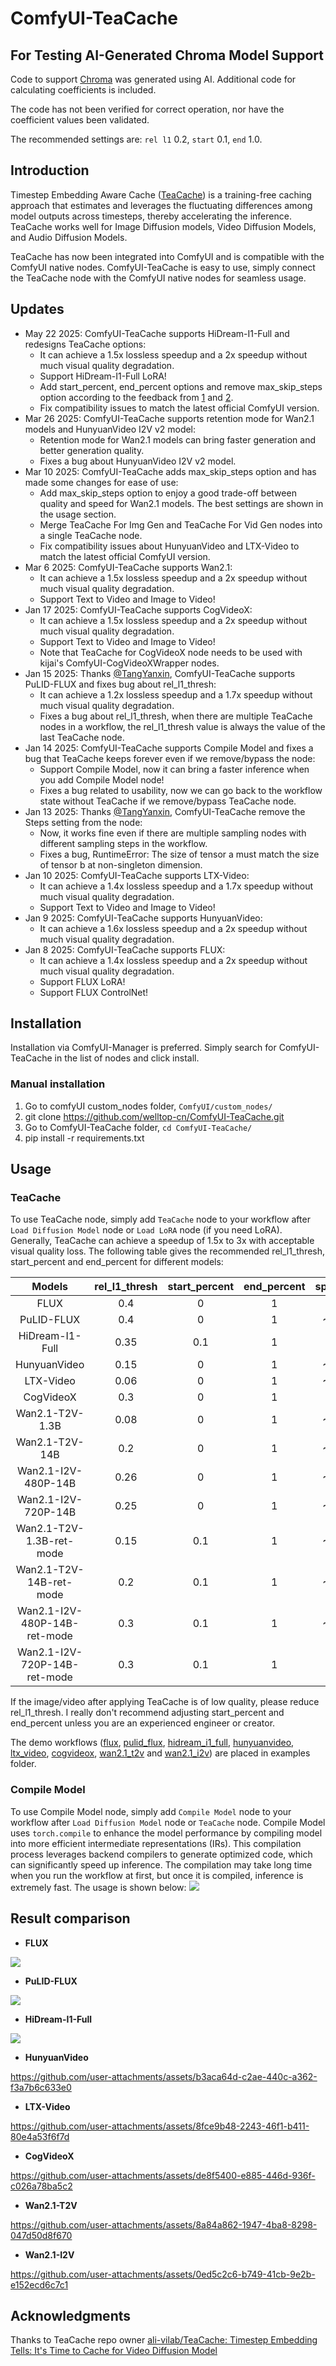 # ComfyUI-TeaCache

## For Testing AI-Generated Chroma Model Support
Code to support [Chroma](https://huggingface.co/lodestones/Chroma) was generated using AI. Additional code for calculating coefficients is included.

The code has not been verified for correct operation, nor have the coefficient values been validated.

The recommended settings are: `rel l1` 0.2, `start` 0.1, `end` 1.0.

## Introduction
Timestep Embedding Aware Cache ([TeaCache](https://github.com/ali-vilab/TeaCache)) is a training-free caching approach that estimates and leverages the fluctuating differences among model outputs across timesteps, thereby accelerating the inference. TeaCache works well for Image Diffusion models, Video Diffusion Models, and Audio Diffusion Models.

TeaCache has now been integrated into ComfyUI and is compatible with the ComfyUI native nodes. ComfyUI-TeaCache is easy to use, simply connect the TeaCache node with the ComfyUI native nodes for seamless usage.

## Updates
- May 22 2025: ComfyUI-TeaCache supports HiDream-I1-Full and redesigns TeaCache options:
    - It can achieve a 1.5x lossless speedup and a 2x speedup without much visual quality degradation.
    - Support HiDream-I1-Full LoRA!
    - Add start_percent, end_percent options and remove max_skip_steps option according to the feedback from [1](https://github.com/welltop-cn/ComfyUI-TeaCache/issues/112) and [2](https://github.com/welltop-cn/ComfyUI-TeaCache/issues/84).
    - Fix compatibility issues to match the latest official ComfyUI version.
- Mar 26 2025: ComfyUI-TeaCache supports retention mode for Wan2.1 models and HunyuanVideo I2V v2 model:
    - Retention mode for Wan2.1 models can bring faster generation and better generation quality.
    - Fixes a bug about HunyuanVideo I2V v2 model.
- Mar 10 2025: ComfyUI-TeaCache adds max_skip_steps option and has made some changes for ease of use:
    - Add max_skip_steps option to enjoy a good trade-off between quality and speed for Wan2.1 models. The best settings are shown in the usage section.
    - Merge TeaCache For Img Gen and TeaCache For Vid Gen nodes into a single TeaCache node.
    - Fix compatibility issues about HunyuanVideo and LTX-Video to match the latest official ComfyUI version.
- Mar 6 2025: ComfyUI-TeaCache supports Wan2.1:
    - It can achieve a 1.5x lossless speedup and a 2x speedup without much visual quality degradation.
    - Support Text to Video and Image to Video!
- Jan 17 2025: ComfyUI-TeaCache supports CogVideoX:
    - It can achieve a 1.5x lossless speedup and a 2x speedup without much visual quality degradation.
    - Support Text to Video and Image to Video!
    - Note that TeaCache for CogVideoX node needs to be used with kijai's ComfyUI-CogVideoXWrapper nodes.
- Jan 15 2025: Thanks [@TangYanxin](https://github.com/TangYanxin), ComfyUI-TeaCache supports PuLID-FLUX and fixes bug about rel_l1_thresh:
    - It can achieve a 1.2x lossless speedup and a 1.7x speedup without much visual quality degradation.
    - Fixes a bug about rel_l1_thresh, when there are multiple TeaCache nodes in a workflow, the rel_l1_thresh value is always the value of the last TeaCache node.
- Jan 14 2025: ComfyUI-TeaCache supports Compile Model and fixes a bug that TeaCache keeps forever even if we remove/bypass the node:
    - Support Compile Model, now it can bring a faster inference when you add Compile Model node!
    - Fixes a bug related to usability, now we can go back to the workflow state without TeaCache if we remove/bypass TeaCache node.
- Jan 13 2025: Thanks [@TangYanxin](https://github.com/TangYanxin), ComfyUI-TeaCache remove the Steps setting from the node:
    - Now, it works fine even if there are multiple sampling nodes with different sampling steps in the workflow.
    - Fixes a bug, RuntimeError: The size of tensor a must match the size of tensor b at non-singleton dimension.
- Jan 10 2025: ComfyUI-TeaCache supports LTX-Video:
    - It can achieve a 1.4x lossless speedup and a 1.7x speedup without much visual quality degradation.
    - Support Text to Video and Image to Video!
- Jan 9 2025: ComfyUI-TeaCache supports HunyuanVideo:
    - It can achieve a 1.6x lossless speedup and a 2x speedup without much visual quality degradation.
- Jan 8 2025: ComfyUI-TeaCache supports FLUX:
    - It can achieve a 1.4x lossless speedup and a 2x speedup without much visual quality degradation.
    - Support FLUX LoRA!
    - Support FLUX ControlNet!

## Installation
Installation via ComfyUI-Manager is preferred. Simply search for ComfyUI-TeaCache in the list of nodes and click install.
### Manual installation
1. Go to comfyUI custom_nodes folder, `ComfyUI/custom_nodes/`
2. git clone https://github.com/welltop-cn/ComfyUI-TeaCache.git
3. Go to ComfyUI-TeaCache folder, `cd ComfyUI-TeaCache/`
4. pip install -r requirements.txt

## Usage
### TeaCache
To use TeaCache node, simply add `TeaCache` node to your workflow after `Load Diffusion Model` node or `Load LoRA` node (if you need LoRA). Generally, TeaCache can achieve a speedup of 1.5x to 3x with acceptable visual quality loss. The following table gives the recommended rel_l1_thresh, start_percent and end_percent ​for different models:

<div align="center">

| Models                       |   rel_l1_thresh   |    start_percent  |     end_percent   |      speedup      |
|:----------------------------:|:-----------------:|:-----------------:|:-----------------:|:-----------------:|
| FLUX                         |        0.4        |         0         |         1         |        ~2x        |
| PuLID-FLUX                   |        0.4        |         0         |         1         |        ~1.7x      |
| HiDream-I1-Full              |        0.35       |         0.1       |         1         |        ~2x        |
| HunyuanVideo                 |        0.15       |         0         |         1         |        ~1.9x      |
| LTX-Video                    |        0.06       |         0         |         1         |        ~1.7x      |
| CogVideoX                    |        0.3        |         0         |         1         |        ~2x        |
| Wan2.1-T2V-1.3B              |        0.08       |         0         |         1         |        ~1.6x      |
| Wan2.1-T2V-14B               |        0.2        |         0         |         1         |        ~1.8x      |
| Wan2.1-I2V-480P-14B          |        0.26       |         0         |         1         |        ~1.9x      |
| Wan2.1-I2V-720P-14B          |        0.25       |         0         |         1         |        ~1.6x      |
| Wan2.1-T2V-1.3B-ret-mode     |        0.15       |         0.1       |         1         |        ~2.2x      |
| Wan2.1-T2V-14B-ret-mode      |        0.2        |         0.1       |         1         |        ~2.1x      |
| Wan2.1-I2V-480P-14B-ret-mode |        0.3        |         0.1       |         1         |        ~2.3x      |
| Wan2.1-I2V-720P-14B-ret-mode |        0.3        |         0.1       |         1         |        ~2x        |

</div>

If the image/video after applying TeaCache is of low quality, please reduce rel_l1_thresh. I really don't recommend adjusting start_percent and end_percent unless you are an experienced engineer or creator.

The demo workflows ([flux](./examples/flux.json), [pulid_flux](./examples/pulid_flux.json), [hidream_i1_full](./examples/hidream_i1_full.json), [hunyuanvideo](./examples/hunyuanvideo.json), [ltx_video](./examples/ltx_video.json), [cogvideox](./examples/cogvideox.json), [wan2.1_t2v](./examples/wan2.1_t2v.json) and [wan2.1_i2v](./examples/wan2.1_i2v.json)) are placed in examples folder.

### Compile Model
To use Compile Model node, simply add `Compile Model` node to your workflow after `Load Diffusion Model` node or `TeaCache` node. Compile Model uses `torch.compile` to enhance the model performance by compiling model into more efficient intermediate representations (IRs). This compilation process leverages backend compilers to generate optimized code, which can significantly speed up inference. The compilation may take long time when you run the workflow at first, but once it is compiled, inference is extremely fast. The usage is shown below:
![](./assets/compile.png)

## Result comparison
- <p><strong>FLUX</strong></p>
![](./assets/compare_flux.png)

- <p><strong>PuLID-FLUX</strong></p>
![](./assets/compare_pulid_flux.png)

- <p><strong>HiDream-I1-Full</strong></p>
![](./assets/compare_hidream_i1_full.png)

- <p><strong>HunyuanVideo</strong></p>
https://github.com/user-attachments/assets/b3aca64d-c2ae-440c-a362-f3a7b6c633e0

- <p><strong>LTX-Video</strong></p>
https://github.com/user-attachments/assets/8fce9b48-2243-46f1-b411-80e4a53f6f7d

- <p><strong>CogVideoX</strong></p>
https://github.com/user-attachments/assets/de8f5400-e885-446d-936f-c026a78ba5c2

- <p><strong>Wan2.1-T2V</strong></p>
https://github.com/user-attachments/assets/8a84a862-1947-4ba8-8298-047d50d8f670

- <p><strong>Wan2.1-I2V</strong></p>
https://github.com/user-attachments/assets/0ed5c2c6-b749-41cb-9e2b-e152ecd6c7c1

## Acknowledgments
Thanks to TeaCache repo owner [ali-vilab/TeaCache: Timestep Embedding Tells: It's Time to Cache for Video Diffusion Model](https://github.com/ali-vilab/TeaCache)
